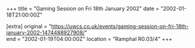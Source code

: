 +++
title = "Gaming Session on Fri 18th January 2002"
date = "2002-01-18T21:00:00Z"

[extra]
original = "https://uwcs.co.uk/events/gaming-session-on-fri-18th-january-2002-1474488927908/"    
end = "2002-01-19T04:00:00Z"
location = "Ramphal R0.03/4"
+++



